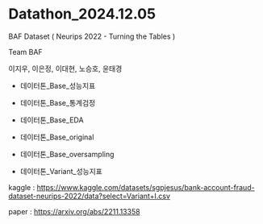 # Datathon_2024.12.05

BAF Dataset ( Neurips 2022 - Turning the Tables )


Team BAF

이지우, 이은정, 이대현, 노승호, 윤태경






* 데이터톤_Base_성능지표

* 데이터톤_Base_통계검정

* 데이터톤_Base_EDA

* 데이터톤_Base_original

* 데이터톤_Base_oversampling

* 데이터톤_Variant_성능지표







kaggle : https://www.kaggle.com/datasets/sgpjesus/bank-account-fraud-dataset-neurips-2022/data?select=Variant+I.csv

paper : https://arxiv.org/abs/2211.13358
